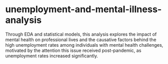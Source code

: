 # unemployment-and-mental-illness-analysis
Through EDA and statistical models, this analysis explores the impact of mental health on professional lives and the causative factors behind the high unemployment rates among individuals with mental health challenges, motivated by the attention this issue received post-pandemic, as unemployment rates increased significantly.
